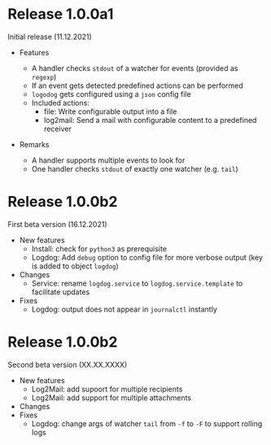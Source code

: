 # Release 1.0.0a1

Initial release (11.12.2021)

* Features
  - A handler checks `stdout` of a watcher for events (provided as `regexp`)
  - If an event gets detected predefined actions can be performed
  - `logodog` gets configured using a `json` config file
  - Included actions:
    - file: Write configurable output into a file
    - log2mail: Send a mail with configurable content to a predefined receiver

* Remarks
  - A handler supports multiple events to look for
  - One handler checks `stdout` of exactly one watcher (e.g. `tail`)


# Release 1.0.0b2

First beta version (16.12.2021)

* New features
  - Install: check for `python3` as prerequisite
  - Logdog: Add `debug` option to config file for more verbose output (key is added to object `logdog`)
* Changes
  - Service: rename `logdog.service` to `logdog.service.template` to facilitate updates
* Fixes
  - Logdog: output does not appear in `journalctl` instantly


# Release 1.0.0b2

Second beta version (XX.XX.XXXX)

* New features
  - Log2Mail: add supoort for multiple recipients
  - Log2Mail: add support for multiple attachments
* Changes
* Fixes
  - Logdog: change args of watcher `tail` from `-f` to `-F` to support rolling logs
